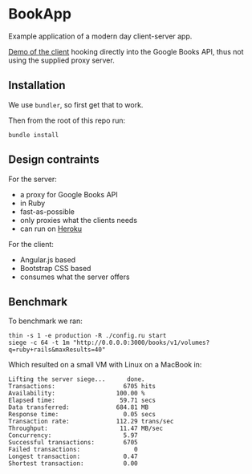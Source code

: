 # BookApp

Example application of a modern day client-server app.

[Demo of the client](https://cies.github.io/booksapp) hooking
directly into the Google Books API, thus not using the supplied
proxy server.


## Installation

We use `bundler`, so first get that to work.

Then from the root of this repo run:

    bundle install


## Design contraints

For the server:

* a proxy for Google Books API
* in Ruby
* fast-as-possible
* only proxies what the clients needs
* can run on [Heroku](http://heroku.com)

For the client:

* Angular.js based
* Bootstrap CSS based
* consumes what the server offers


## Benchmark

To benchmark we ran:

    thin -s 1 -e production -R ./config.ru start
    siege -c 64 -t 1m "http://0.0.0.0:3000/books/v1/volumes?q=ruby+rails&maxResults=40"

Which resulted on a small VM with Linux on a MacBook in:

    Lifting the server siege...      done.
    Transactions:                   6705 hits
    Availability:                 100.00 %
    Elapsed time:                  59.71 secs
    Data transferred:             684.81 MB
    Response time:                  0.05 secs
    Transaction rate:             112.29 trans/sec
    Throughput:                    11.47 MB/sec
    Concurrency:                    5.97
    Successful transactions:        6705
    Failed transactions:               0
    Longest transaction:            0.47
    Shortest transaction:           0.00


